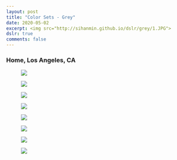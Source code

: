```yaml
---
layout: post
title: "Color Sets - Grey"
date: 2020-05-02
excerpt: <img src="http://sihanmin.github.io/dslr/grey/1.JPG">
dslr: true
comments: false
---
```

### Home, Los Angeles, CA

<figure>
	<a href="http://sihanmin.github.io/dslr/grey/1.JPG"><img src="http://sihanmin.github.io/dslr/grey/1.JPG"></a>
</figure>

<figure>
	<a href="http://sihanmin.github.io/dslr/grey/2.JPG"><img src="http://sihanmin.github.io/dslr/grey/2.JPG"></a>
</figure>
<figure>
	<a href="http://sihanmin.github.io/dslr/grey/3.JPG"><img src="http://sihanmin.github.io/dslr/grey/3.JPG"></a>
</figure>
<figure>
	<a href="http://sihanmin.github.io/dslr/grey/4.JPG"><img src="http://sihanmin.github.io/dslr/grey/4.JPG"></a>
</figure>
<figure>
	<a href="http://sihanmin.github.io/dslr/grey/5.JPG"><img src="http://sihanmin.github.io/dslr/grey/5.JPG"></a>
</figure>
<figure>
	<a href="http://sihanmin.github.io/dslr/grey/6.JPG"><img src="http://sihanmin.github.io/dslr/grey/6.JPG"></a>
</figure>
<figure>
	<a href="http://sihanmin.github.io/dslr/grey/7.JPG"><img src="http://sihanmin.github.io/dslr/grey/7.JPG"></a>
</figure>
<figure>
	<a href="http://sihanmin.github.io/dslr/grey/8.JPG"><img src="http://sihanmin.github.io/dslr/grey/8.JPG"></a>
</figure>

